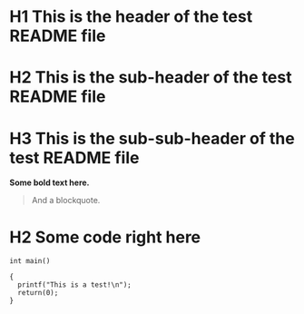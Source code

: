 # H1 This is the header of the test README file
# H2 This is the sub-header of the test README file
# H3 This is the sub-sub-header of the test README file
**Some bold text here.**
> And a blockquote.
# H2 Some code right here
`int main()`
```
{
  printf("This is a test!\n");
  return(0);
}
```
